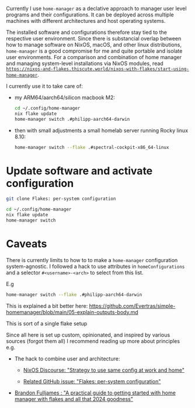 Currently I use `home-manager` as a declative approach to manager user level
programs and their configurations. It can be deployed across multiple machines
with different architectures and host operating systems.

The installed software and configurations therefore stay tied to the
respective user environment. Since there is substancial overlap between 
how to manage software on NixOS, macOS, and other linux distributions,
`home-manager` is a good compromise for me and quite portable and isolate user 
environments. For a comparison and combination of home manager and managing
system-level installations via NixOS modules,
read [`https://nixos-and-flakes.thiscute.world/nixos-with-flakes/start-using-home-manager`](https://nixos-and-flakes.thiscute.world/nixos-with-flakes/start-using-home-manager).

I currently use it to take care of:

- my ARM64/aarch64/silicon macbook M2:

  ```sh
  cd ~/.config/home-manager
  nix flake update
  home-manager switch .#philipp-aarch64-darwin
  ```

- then with small adjustments a small homelab server running Rocky linux 8.10:

  ```sh
  home-manager switch --flake .#spectral-cockpit-x86_64-linux
  ```

# Update software and activate configuration

```sh
git clone Flakes: per-system configuration
```

```sh
cd ~/.config/home-manager
nix flake update
home-manager switch
```

# Caveats

There is currently limits to how to to make a `home-manager` configuration
system-agnostic. I followed a hack to use attributes in `homeConfigurations`
and a selector `#<username>-<arch>` to select from this list.

E.g 
```sh
home-manager switch --flake .#philipp-aarch64-darwin
```

This is explained a bit better here: https://github.com/Evertras/simple-homemanager/blob/main/05-explain-outputs-body.md

This is sort of a single flake setup 

Since all here is set up custom, opinionated, and inspired by various 
sources (forgot them all) I recommend reading up more about principles e.g. 

- The hack to combine user and architecture:
  - [NixOS Discourse: "Strategy to use same config at work and home"](https://discourse.nixos.org/t/strategy-to-use-same-config-at-work-and-home/34317/2)

  - [Related GitHub issue: "Flakes: per-system configuration"](https://github.com/nix-community/home-manager/issues/3075)

- [Brandon Fulljames : "A practical guide to getting started with home manager with flakes and all that 2024 goodness"](https://github.com/evertras/simple-homemanager)
